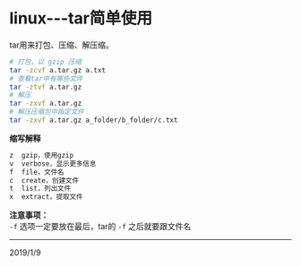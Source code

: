 # linux---tar简单使用

tar用来打包、压缩、解压缩。  

```bash
# 打包，以 gzip 压缩   
tar -zcvf a.tar.gz a.txt   
# 查看tar中有哪些文件  
tar -ztvf a.tar.gz   
# 解压  
tar -zxvf a.tar.gz   
# 解压压缩包中指定文件
tar -zxvf a.tar.gz a_folder/b_folder/c.txt  
```

**缩写解释**    
```r
z  gzip，使用gzip  
v  verbose，显示更多信息  
f  file，文件名  
c  create，创建文件  
t  list，列出文件  
x  extract，提取文件  
```

**注意事项：**  
`-f` 选项一定要放在最后，tar的 `-f` 之后就要跟文件名  


---
2019/1/9  

